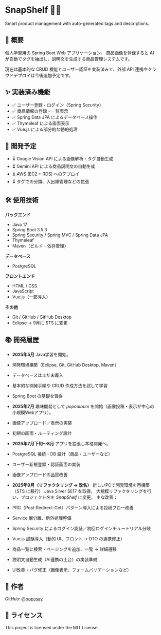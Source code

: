 # SnapShelf 📸✨
Smart product management with auto-generated tags and descriptions.

## 📝 概要
個人学習用の Spring Boot Web アプリケーション。
商品画像を登録すると AI が自動でタグを抽出し、説明文を生成する商品管理システムです。

現在は基本的な CRUD 機能とユーザー認証を実装済みで、外部 API 連携やクラウドデプロイは今後追加予定です。

## ✨ 実装済み機能
- ✅ ユーザー登録・ログイン（Spring Security）
- ✅ 商品情報の登録・一覧表示
- ✅ Spring Data JPA によるデータベース操作
- ✅ Thymeleaf による画面表示
- ✅ Vue.js による部分的な動的処理

## 🚧 開発予定
- ⏳ Google Vision API による画像解析・タグ自動生成
- ⏳ Gemini API による商品説明文の自動生成
- ⏳ AWS (EC2 + RDS) へのデプロイ
- ⏳ タグでの分類、入出庫管理などの拡張

## 🛠️ 使用技術

**バックエンド**
- Java 17
- Spring Boot 3.5.3
- Spring Security / Spring MVC / Spring Data JPA
- Thymeleaf
- Maven（ビルド・依存管理）

**データベース**
- PostgreSQL

**フロントエンド**
- HTML / CSS
- JavaScript
- Vue.js（一部導入）

**その他**
- Git / GitHub / GitHub Desktop
- Eclipse → 9月に STS に変更

## 📚 開発履歴
- **2025年5月**
Java学習を開始。
- 開発環境構築（Eclipse, Git, GitHub Desktop, Maven）
- データベースはまだ未導入
- 基本的な開発手順や CRUD 作成方法を試して学習
- Spring Boot の基礎を習得

- **2025年7月**
趣味開発として *popoalbum* を開始（画像投稿・表示が中心の小規模Webアプリ）。
- 画像アップロード／表示の実装
- 初期の画面・ルーティング設計

- **2025年7月下旬〜8月**
アプリを拡張し本格開発へ。
- PostgreSQL 接続・DB 設計（商品・ユーザーなど）
- ユーザー新規登録・認証画面の実装
- 画像アップロードの品質改善

- **2025年9月（リファクタリング → 改名）**
新しいPCで開発環境を再構築（STS に移行）
Java Silver SE17 を取得。
大規模リファクタリングを行い、プロジェクト名を *SnapShelf* に変更。
主な改善：
- PRG（Post-Redirect-Get）パターン導入による投稿フロー改善
- Service 層分離、例外処理整備
- Spring Security によるログイン認証／初回ログインチュートリアル分岐
- Vue.js 試験導入（動的 UI、フロント → DTO の連携修正）
- 商品一覧に検索・ページングを追加、一覧 → 詳細遷移
- 説明文自動生成（AI連携の土台）の実装準備
- UI改善・バグ修正（画像表示、フォームバリデーションなど）

## 👤 作者
GitHub: [@poposay](https://github.com/poposay)

## 📄 ライセンス
This project is licensed under the MIT License.
